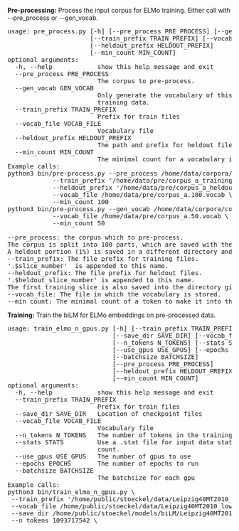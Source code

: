 <b>Pre-processing:</b>
Process the input corpus for ELMo training.
Either call with --pre_process or --gen_vocab.
<pre>
usage: pre_process.py [-h] [--pre_process PRE_PROCESS] [--gen_vocab GEN_VOCAB]
                      [--train_prefix TRAIN_PREFIX] [--vocab_file VOCAB_FILE]
                      [--heldout_prefix HELDOUT_PREFIX]
                      [--min_count MIN_COUNT]
optional arguments:
  -h, --help            show this help message and exit
  --pre_process PRE_PROCESS
                        The corpus to pre-process.
  --gen_vocab GEN_VOCAB
                        Only generate the vocabulary of this corpus, no
                        training data.
  --train_prefix TRAIN_PREFIX
                        Prefix for train files
  --vocab_file VOCAB_FILE
                        Vocabulary file
  --heldout_prefix HELDOUT_PREFIX
                        The path and prefix for heldout files.
  --min_count MIN_COUNT
                        The minimal count for a vocabulary item.
Example calls:
python3 bin/pre-process.py --pre_process /home/data/corpora/corpus_a \
            --train_prefix '/home/data/pre/corpus_a_training/train.corpus_a*' \
            --heldout_prefix '/home/data/pre/corpus_a_heldout/heldout.corpus_a*' \
            --vocab_file /home/data/pre/corpus_a.100.vocab \
            --min_count 100
python3 bin/pre-process.py --gen_vocab /home/data/corpora/corpus_a \
            --vocab_file /home/data/pre/corpus_a.50.vocab \
            --min_count 50
            
--pre_process: the corpus which to pre-process.
The corpus is split into 100 parts, which are saved with the train_prefix.
A heldout portion (1%) is saved in a different directory and there split into 50 parts.
--train_prefix: The file prefix for training files.
'.$slice_number'  is appended to this name. 
--heldout_prefix: The file prefix for heldout files.
'.$heldout_slice_number' is appended to this name.
The first training slice is also saved into the directory given by this prefix. 
--vocab_file: The file in which the vocabulary is stored. 
--min_count: The minimal count of a token to make it into the vocabulary.
</pre> 
<p/><b>Training:</b>
Train the biLM for ELMo embeddings on pre-processed data.
<pre>
usage: train_elmo_n_gpus.py [-h] [--train_prefix TRAIN_PREFIX]
                            [--save_dir SAVE_DIR] [--vocab_file VOCAB_FILE]
                            [--n_tokens N_TOKENS] [--stats STATS]
                            [--use_gpus USE_GPUS] [--epochs EPOCHS]
                            [--batchsize BATCHSIZE]
                            [--pre_process PRE_PROCESS]
                            [--heldout_prefix HELDOUT_PREFIX]
                            [--min_count MIN_COUNT]
optional arguments:
  -h, --help            show this help message and exit
  --train_prefix TRAIN_PREFIX
                        Prefix for train files
  --save_dir SAVE_DIR   Location of checkpoint files
  --vocab_file VOCAB_FILE
                        Vocabulary file
  --n_tokens N_TOKENS   The number of tokens in the training files
  --stats STATS         Use a .stat file for input data statistics, like token
                        count.
  --use_gpus USE_GPUS   The number of gpus to use
  --epochs EPOCHS       The number of epochs to run
  --batchsize BATCHSIZE
                        The batchsize for each gpu
Example calls:
python3 bin/train_elmo_n_gpus.py \
 --train_prefix '/home/public/stoeckel/data/Leipzig40MT2010_raw_training/train.Leipzig40MT2010_raw*' \
 --vocab_file /home/public/stoeckel/data/Leipzig40MT2010_lowered.100.vocab 
 --save_dir /home/public/stoeckel/models/biLM/Leipzig40MT2010_raw/
 --n_tokens 1093717542 \
</pre>